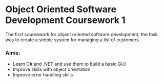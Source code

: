 # Object Oriented Software Development Coursework 1

The first coursework for object oriented software development, the task was to create a simple system for managing a list of customers.

### Aims:
* Learn C# and .NET and use them to build a basic GUI
* Improve skills with object orientation
* Improve error handling skills